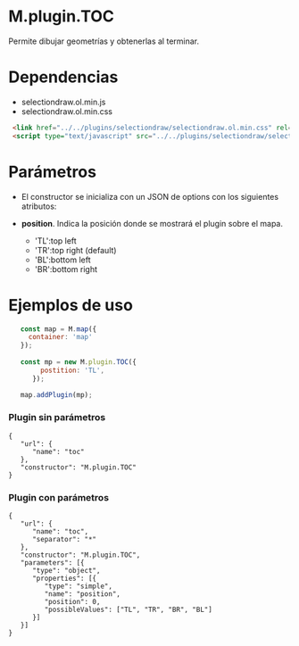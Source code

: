 # M.plugin.TOC

Permite dibujar geometrías y obtenerlas al terminar.

# Dependencias

- selectiondraw.ol.min.js
- selectiondraw.ol.min.css


```html
 <link href="../../plugins/selectiondraw/selectiondraw.ol.min.css" rel="stylesheet" />
 <script type="text/javascript" src="../../plugins/selectiondraw/selectiondraw.ol.min.js"></script>
```

# Parámetros

- El constructor se inicializa con un JSON de options con los siguientes atributos:

- **position**. Indica la posición donde se mostrará el plugin sobre el mapa.
  - 'TL':top left
  - 'TR':top right (default)
  - 'BL':bottom left 
  - 'BR':bottom right

# Ejemplos de uso

```javascript
   const map = M.map({
     container: 'map'
   });
  
   const mp = new M.plugin.TOC({
        postition: 'TL',
      });

   map.addPlugin(mp);
```


### Plugin sin parámetros

```
{
   "url": {
      "name": "toc"
   },
   "constructor": "M.plugin.TOC"
}
```
### Plugin con parámetros

```
{
   "url": {
      "name": "toc",
      "separator": "*"
   },
   "constructor": "M.plugin.TOC",
   "parameters": [{
      "type": "object",
      "properties": [{
         "type": "simple",
         "name": "position",
         "position": 0,
         "possibleValues": ["TL", "TR", "BR", "BL"]
      }]
   }]
}
```